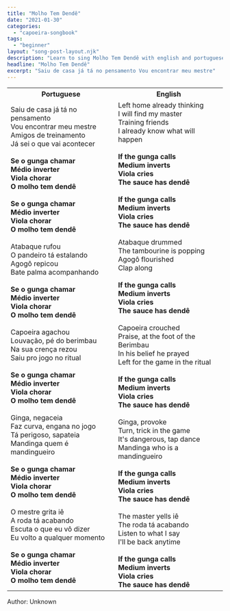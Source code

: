 ```yaml
---
title: "Molho Tem Dendê"
date: "2021-01-30"
categories:
  - "capoeira-songbook"
tags:
  - "beginner"
layout: "song-post-layout.njk"
description: "Learn to sing Molho Tem Dendê with english and portuguese translations along with a video to help you learn."
headline: "Molho Tem Dendê"
excerpt: "Saiu de casa já tá no pensamento Vou encontrar meu mestre"
---
```


<table class="capoeira-table">
    <tr class="header-row">
        <th>Portuguese</th>
        <th>English</th>
    </tr>
    <tr>
        <td>
            Saiu de casa já tá no pensamento<br>
            Vou encontrar meu mestre<br>
            Amigos de treinamento<br>
            Já sei o que vai acontecer<br><br>
            <strong>Se o gunga chamar<br>
            Médio inverter<br>
            Viola chorar<br>
            O molho tem dendê</strong><br><br>
            <strong>Se o gunga chamar<br>
            Médio inverter<br>
            Viola chorar<br>
            O molho tem dendê</strong><br><br>
            Atabaque rufou<br>
            O pandeiro tá estalando<br>
            Agogô repicou<br>
            Bate palma acompanhando<br><br>
            <strong>Se o gunga chamar<br>
            Médio inverter<br>
            Viola chorar<br>
            O molho tem dendê</strong><br><br>
            Capoeira agachou<br>
            Louvação, pé do berimbau<br>
            Na sua crença rezou<br>
            Saiu pro jogo no ritual<br><br>
            <strong>Se o gunga chamar<br>
            Médio inverter<br>
            Viola chorar<br>
            O molho tem dendê</strong><br><br>
            Ginga, negaceia<br>
            Faz curva, engana no jogo<br>
            Tá perigoso, sapateia<br>
            Mandinga quem é mandingueiro<br><br>
            <strong>Se o gunga chamar<br>
            Médio inverter<br>
            Viola chorar<br>
            O molho tem dendê</strong><br><br>
            O mestre grita iê<br>
            A roda tá acabando<br>
            Escuta o que eu vô dizer<br>
            Eu volto a qualquer momento<br><br>
            <strong>Se o gunga chamar<br>
            Médio inverter<br>
            Viola chorar<br>
            O molho tem dendê</strong>
        </td>
        <td>
            Left home already thinking<br>
            I will find my master<br>
            Training friends<br>
            I already know what will happen<br><br>
            <strong>If the gunga calls<br>
            Medium inverts<br>
            Viola cries<br>
            The sauce has dendê</strong><br><br>
            <strong>If the gunga calls<br>
            Medium inverts<br>
            Viola cries<br>
            The sauce has dendê</strong><br><br>
            Atabaque drummed<br>
            The tambourine is popping<br>
            Agogô flourished<br>
            Clap along<br><br>
            <strong>If the gunga calls<br>
            Medium inverts<br>
            Viola cries<br>
            The sauce has dendê</strong><br><br>
            Capoeira crouched<br>
            Praise, at the foot of the Berimbau<br>
            In his belief he prayed<br>
            Left for the game in the ritual<br><br>
            <strong>If the gunga calls<br>
            Medium inverts<br>
            Viola cries<br>
            The sauce has dendê</strong><br><br>
            Ginga, provoke<br>
            Turn, trick in the game<br>
            It's dangerous, tap dance<br>
            Mandinga who is a mandingueiro<br><br>
            <strong>If the gunga calls<br>
            Medium inverts<br>
            Viola cries<br>
            The sauce has dendê</strong><br><br>
            The master yells iê<br>
            The roda tá acabando<br>
            Listen to what I say<br>
            I'll be back anytime<br><br>
            <strong>If the gunga calls<br>
            Medium inverts<br>
            Viola cries<br>
            The sauce has dendê</strong>
        </td>
    </tr>
</table>

<figcaption>
Author: Unknown
</figcaption>